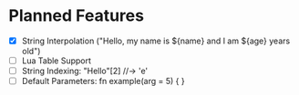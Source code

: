 # Planned Features
- [x] String Interpolation ("Hello, my name is ${name} and I am ${age} years old")
- [ ] Lua Table Support
- [ ] String Indexing: "Hello"[2] //-> 'e'
- [ ] Default Parameters: fn example(arg = 5) { }